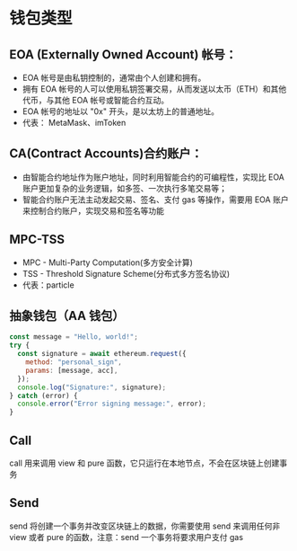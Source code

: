 # 钱包类型

## EOA (Externally Owned Account) 帐号：

- EOA 帐号是由私钥控制的，通常由个人创建和拥有。
- 拥有 EOA 帐号的人可以使用私钥签署交易，从而发送以太币（ETH）和其他代币，与其他 EOA 帐号或智能合约互动。
- EOA 帐号的地址以 "0x" 开头，是以太坊上的普通地址。
- 代表： MetaMask、imToken

## CA(Contract Accounts)合约账户：

- 由智能合约地址作为账户地址，同时利用智能合约的可编程性，实现比 EOA 账户更加复杂的业务逻辑，如多签、一次执行多笔交易等；
- 智能合约账户无法主动发起交易、签名、支付 gas 等操作，需要用 EOA 账户来控制合约账户，实现交易和签名等功能

## MPC-TSS

- MPC - Multi-Party Computation(多方安全计算)
- TSS - Threshold Signature Scheme(分布式多方签名协议)
- 代表：particle

## 抽象钱包（AA 钱包）

```js
const message = "Hello, world!";
try {
  const signature = await ethereum.request({
    method: "personal_sign",
    params: [message, acc],
  });
  console.log("Signature:", signature);
} catch (error) {
  console.error("Error signing message:", error);
}
```

## Call

call 用来调用 view 和 pure 函数，它只运行在本地节点，不会在区块链上创建事务

## Send

send 将创建一个事务并改变区块链上的数据，你需要使用 send 来调用任何非 view 或者 pure 的函数，注意：send 一个事务将要求用户支付 gas
